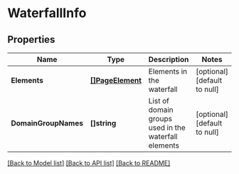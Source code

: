 # WaterfallInfo

## Properties
Name | Type | Description | Notes
------------ | ------------- | ------------- | -------------
**Elements** | [**[]PageElement**](PageElement.md) | Elements in the waterfall | [optional] [default to null]
**DomainGroupNames** | **[]string** | List of domain groups used in the waterfall elements | [optional] [default to null]

[[Back to Model list]](../README.md#documentation-for-models) [[Back to API list]](../README.md#documentation-for-api-endpoints) [[Back to README]](../README.md)


